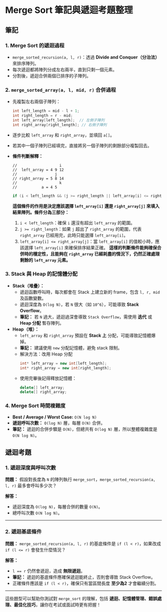 # Merge Sort 筆記與遞迴考題整理

## 筆記

### 1. Merge Sort 的遞迴過程
- `merge_sorted_recursion(a, l, r)`：透過 **Divide and Conquer（分治法）** 來排序陣列。
- 每次遞迴都將陣列分成左右兩半，直到只剩一個元素。
- 分割後，遞迴合併兩個已排序的子陣列。

### 2. `merge_sorted_array(a, l, mid, r)` 合併過程
- 先複製左右兩個子陣列：
  ```cpp
  int left_length = mid - l + 1;
  int right_length = r - mid;
  int left_array[left_length];  // 左側子陣列
  int right_array[right_length]; // 右側子陣列
  ```
- 逐步比較 `left_array` 和 `right_array`，並填回 `a[]`。
- 若其中一個子陣列已經填完，直接將另一個子陣列的剩餘部分複製回去。
- **條件判斷解釋：**
  
  ```
  //                   i
  //  left_array = 4 9 12
  //                 j
  // right_array = 5 8 14
  //                   k
  //           a = 4 5
  ```

  ```cpp
  if (i < left_length && (j >= right_length || left_array[i] <= right_array[j]))
  ```
  **這個條件的作用是決定應該選擇 `left_array[i]` 還是 `right_array[j]` 來填入結果陣列。條件分為三部分：**
  1. `i < left_length`：確保 `i` 還沒有超出 `left_array` 的範圍。
  2. `j >= right_length`：如果 `j` 超出了 `right_array` 的範圍，代表 `right_array` 已經用完，此時只能選擇 `left_array[i]`。
  3. `left_array[i] <= right_array[j]`：當 `left_array[i]` 的值較小時，應該選擇 `left_array[i]` 來確保排序結果正確。
  **這樣的判斷條件能夠確保合併時的穩定性，且能夠在 `right_array` 已經耗盡的情況下，仍然正確處理剩餘的 `left_array` 元素。**

### 3. Stack 與 Heap 的記憶體分配
- **Stack（堆疊）：**
  - 遞迴函數呼叫時，每次都會在 Stack 上建立新的 frame，包含 `l, r, mid` 及函數變數。
  - 遞迴深度為 `O(log N)`，若 `N` 很大（如 `10^6`），可能導致 **Stack Overflow**。
  - **筆記：** 若 `N` 過大，遞迴過深會導致 `Stack Overflow`，需使用 **迭代** 或 **Heap 分配** 暫存陣列。
- **Heap（堆）：**
  - `left_array` 和 `right_array` 預設在 **Stack 上** 分配，可能導致記憶體爆掉。
  - **筆記：** 建議使用 `new` 分配記憶體，避免 stack 限制。
  - 解決方法：改用 Heap 分配
    ```cpp
    int* left_array = new int[left_length];
    int* right_array = new int[right_length];
    ```
  - 使用完畢後記得釋放記憶體：
    ```cpp
    delete[] left_array;
    delete[] right_array;
    ```

### 4. Merge Sort 時間複雜度
- **Best / Average / Worst Case:** `O(N log N)`
- **遞迴呼叫次數：** `O(log N)` 層，每層 `O(N)` 合併。
- **筆記：** 遞迴的合併步驟是 `O(N)`，但總共有 `O(log N)` 層，所以整體複雜度是 `O(N log N)`。

## 遞迴考題

### **1. 遞迴深度與呼叫次數**
**問題：** 
假設對長度為 `N` 的陣列執行 `merge_sort`，`merge_sorted_recursion(a, l, r)` 最多會呼叫多少次？

**解答：**
- 遞迴深度為 `O(log N)`，每層合併的數量 `O(N)`。
- 總呼叫次數 `O(N log N)`。

---

### **2. 遞迴基底條件**
**問題：**
`merge_sorted_recursion(a, l, r)` 的基底條件是 `if (l < r)`，如果改成 `if (l <= r)` 會發生什麼情況？

**解答：**
- `l == r` 仍然會遞迴，造成 **無限遞迴**。
- **筆記：** 遞迴的基底條件應確保遞迴能終止，否則會導致 Stack Overflow。
- 正確條件應該是 `if (l < r)`，確保只有當區間長度 **至少為2** 才會繼續分割。

---

這些題型可以幫助你測試對 `merge_sort` 的理解，包括 **遞迴、記憶體管理、錯誤處理、最佳化技巧**，讓你在考試或面試時更有把握！


